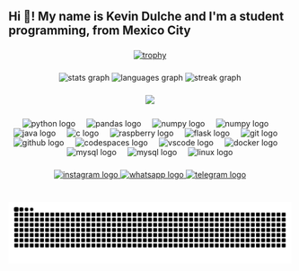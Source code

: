 <h2 align="left">Hi 👋! My name is Kevin Dulche and I'm a student programming, from Mexico City</h2>

###

<div align="center">
  <a href="https://github.com/ryo-ma/github-profile-trophy">
    <img src="https://github-profile-trophy.vercel.app/?username=kevin-dulche&margin-w=15&title=-Issues,-Stars,-Reviews" alt="trophy" />
  </a>
</div>

###

<div align="center">
  <img src="https://github-readme-stats.vercel.app/api?username=kevin-dulche&hide_title=false&hide_rank=false&show_icons=true&include_all_commits=true&count_private=true&disable_animations=false&theme=light&locale=en&hide_border=false" height="150" alt="stats graph"  />
  <img src="https://github-readme-stats.vercel.app/api/top-langs?username=kevin-dulche&locale=en&hide_title=false&layout=compact&card_width=320&langs_count=5&theme=light&hide_border=false" height="150" alt="languages graph"  />
  <img src="https://streak-stats.demolab.com?user=kevin-dulche&locale=en&mode=daily&theme=light&hide_border=false&border_radius=5" height="150" alt="streak graph"  />
  
</div>

###

<div align="center">
  <img src="https://profile-counter.glitch.me/kevin-dulche/count.svg?"  />
</div>

###

<div align="center">
  <img src="https://cdn.jsdelivr.net/gh/devicons/devicon/icons/python/python-original.svg" height="30" alt="python logo"/>
  <img width="12"/>
  <img src="https://cdn.jsdelivr.net/gh/devicons/devicon@latest/icons/pandas/pandas-original.svg" height="30" alt="pandas logo"/>
  <img width="12"/>
  <img src="https://cdn.jsdelivr.net/gh/devicons/devicon@latest/icons/numpy/numpy-original.svg" height="30" alt="numpy logo"/>
  <img width="12"/>
  <img src="https://cdn.jsdelivr.net/gh/devicons/devicon@latest/icons/matplotlib/matplotlib-original.svg" height="30" alt="numpy logo"/>
  <img width="12"/>
  <img src="https://cdn.jsdelivr.net/gh/devicons/devicon/icons/java/java-original.svg" height="30" alt="java logo"/>
  <img width="12"/>
  <img src="https://cdn.jsdelivr.net/gh/devicons/devicon/icons/c/c-original.svg" height="30" alt="c logo"  />
  <img width="12"/>
  <img src="https://cdn.jsdelivr.net/gh/devicons/devicon@latest/icons/raspberrypi/raspberrypi-original.svg" height="30" alt="raspberry logo"/>
  <img width="12"/>
  <img src="https://cdn.jsdelivr.net/gh/devicons/devicon/icons/flask/flask-original.svg" height="30" alt="flask logo"  />
  <img width="12"/>
  <img src="https://cdn.jsdelivr.net/gh/devicons/devicon@latest/icons/git/git-original.svg" height="30" alt="git logo"/>
  <img width="12"/>
  <img src="https://cdn.jsdelivr.net/gh/devicons/devicon@latest/icons/github/github-original.svg" height="30" alt="github logo"/>
  <img width="12"/>
  <img src="https://cdn.jsdelivr.net/gh/devicons/devicon@latest/icons/githubcodespaces/githubcodespaces-original.svg" height="30" alt="codespaces logo"/>
  <img width="12"/>
  <img src="https://cdn.jsdelivr.net/gh/devicons/devicon@latest/icons/vscode/vscode-original.svg" height="30" alt="vscode logo"/>
  <img width="12"/>
  <img src="https://cdn.jsdelivr.net/gh/devicons/devicon@latest/icons/docker/docker-original.svg" height="30" alt="docker logo"/>
  <img width="12"/>
  <img src="https://cdn.jsdelivr.net/gh/devicons/devicon@latest/icons/mysql/mysql-original.svg" height="30" alt="mysql logo"/>
  <img width="12"/>
  <img src="https://cdn.jsdelivr.net/gh/devicons/devicon@latest/icons/windows11/windows11-original.svg" height="30" alt="mysql logo"/>
  <img width="12"/>
  <img src="https://cdn.jsdelivr.net/gh/devicons/devicon@latest/icons/linux/linux-original.svg" height="30" alt="linux logo"/>
</div>

###

<div align="center">
  <a href="https://www.instagram.com/kevin_dulch3/">
    <img src="https://img.shields.io/static/v1?message=Instagram&logo=instagram&label=&color=E4405F&logoColor=white&labelColor=&style=for-the-badge" height="35" alt="instagram logo"/>
  </a>
  <a href="http://wa.me/525584589763">
    <img src="https://img.shields.io/static/v1?message=Whatsapp&logo=whatsapp&label=&color=25D366&logoColor=white&labelColor=&style=for-the-badge" height="35" alt="whatsapp logo"  />
  </a>
  <a href="t.me/KevinDulche">
    <img src="https://img.shields.io/static/v1?message=Telegram&logo=telegram&label=&color=2CA5E0&logoColor=white&labelColor=&style=for-the-badge" height="35" alt="telegram logo"  />
  </a>
</div>

###

<br clear="both">

<img src="https://raw.githubusercontent.com/kevin-dulche/kevin-dulche/output/snake.svg" alt="Snake animation" />

###